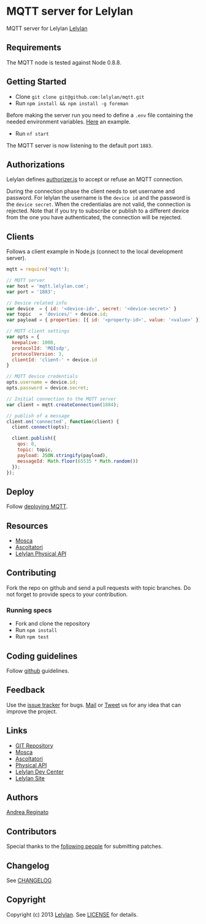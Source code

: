 # MQTT server for Lelylan

MQTT server for Lelylan [Lelylan](http://dev.lelylan.com)


## Requirements

The MQTT node is tested against Node 0.8.8.


## Getting Started

* Clone `git clone git@github.com:lelylan/mqtt.git`
* Run `npm install && npm install -g foreman`

Before making the server run you need to define a `.env` file containing the needed
environment variables. [Here](https://gist.github.com/andreareginato/5957085) an example.

* Run `nf start`

The MQTT server is now listening to the default port `1883`.


## Authorizations

Lelylan defines [authorizer.js](https://github.com/lelylan/mqtt/blob/master/lib/authorizer.js)
to accept or refuse an MQTT connection.

During the connection phase the client needs to set username and password. For lelylan the
username is the `device id` and the password is the `device secret`. When the credentialas
are not valid, the connection is rejected. Note that if you try to subscribe or publish to a
different device from the one you have authenticated, the connection will be rejected.


## Clients

Follows a client example in Node.js (connect to the local development server).

```javascript
mqtt = require('mqtt');

// MQTT server
var host = 'mqtt.lelylan.com';
var port = '1883';

// Device related info
var device  = { id: '<device-id>', secret: '<device-secret>' }
var topic   = 'devices/' + device.id;
var payload = { properties: [{ id: '<property-id>', value: '<value>' }] };

// MQTT client settings
var opts = {
  keepalive: 1000,
  protocolId: 'MQIsdp',
  protocolVersion: 3,
  clientId: 'client-' + device.id
}

// MQTT device credentials
opts.username = device.id;
opts.password = device.secret;

// Initial connection to the MQTT server
var client = mqtt.createConnection(1884);

// publish of a message
client.on('connected', function(client) {
  client.connect(opts);

  client.publish({
    qos: 0,
    topic: topic,
    payload: JSON.stringify(payload),
    messageId: Math.floor(65535 * Math.random())
  });
});
```

## Deploy

Follow [deploying  MQTT](#todo).


## Resources

* [Mosca](https://github.com/mcollina/mosca)
* [Ascoltatori](https://github.com/mcollina/ascoltatori)
* [Lelylan Physical API](http://dev.lelylan.com/api/physicals)


## Contributing

Fork the repo on github and send a pull requests with topic branches.
Do not forget to provide specs to your contribution.

### Running specs

* Fork and clone the repository
* Run `npm install`
* Run `npm test`


## Coding guidelines

Follow [github](https://github.com/styleguide/) guidelines.


## Feedback

Use the [issue tracker](http://github.com/lelylan/mqtt/issues) for bugs.
[Mail](mailto:touch@lelylan.com) or [Tweet](http://twitter.com/lelylan) us for any idea that can improve the project.


## Links

* [GIT Repository](http://github.com/lelylan/mqtt)
* [Mosca](https://github.com/mcollina/mosca)
* [Ascoltatori](https://github.com/mcollina/ascoltatori)
* [Physical API](http://dev.lelylan.com/api/physicals)
* [Lelylan Dev Center](http://dev.lelylan.com)
* [Lelylan Site](http://lelylan.com)


## Authors

[Andrea Reginato](http://twitter.com/andreareginato)


## Contributors

Special thanks to the [following people](https://github.com/lelylan/mqtt/contributors) for submitting patches.


## Changelog

See [CHANGELOG](mqtt/blob/master/CHANGELOG.md)


## Copyright

Copyright (c) 2013 [Lelylan](http://lelylan.com).
See [LICENSE](mqtt/blob/master/LICENSE.md) for details.
